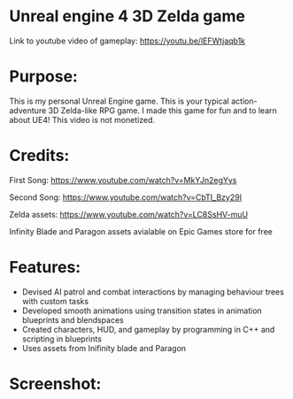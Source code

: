 # Unreal engine 4 3D Zelda game

Link to youtube video of gameplay: https://youtu.be/lEFWtjaqb1k

# Purpose:
This is my personal Unreal Engine game.
This is your typical action-adventure 3D Zelda-like RPG game.
I made this game for fun and to learn about UE4!
This video is not monetized.

# Credits:
First Song: https://www.youtube.com/watch?v=MkYJn2egYys

Second Song: https://www.youtube.com/watch?v=CbTI_Bzy29I

Zelda assets: https://www.youtube.com/watch?v=LC8SsHV-muU

Infinity Blade and Paragon assets avialable on Epic Games store for free

# Features:
- Devised AI patrol and combat interactions by managing behaviour trees with custom tasks
- Developed smooth animations using transition states in animation blueprints and blendspaces
- Created characters, HUD, and gameplay by programming in C++ and scripting in blueprints
- Uses assets from Inifinity blade and Paragon

# Screenshot:
